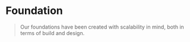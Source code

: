 # Foundation

> Our foundations have been created with scalability in mind, both in terms of build and design.
